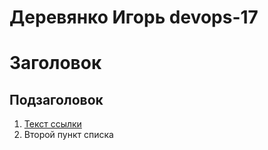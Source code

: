 # Деревянко Игорь devops-17

# Заголовок

## Подзаголовок

1. [Текст ссылки](цель_ссылки)
1. Второй пункт списка
